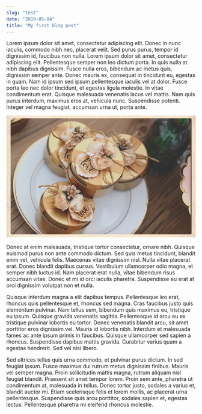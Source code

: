 ```yaml
---
slug: "test"
date: "2019-05-04"
title: "My first blog post"
---
```


Lorem ipsum dolor sit amet, consectetur adipiscing elit. Donec in nunc iaculis, commodo nibh nec, placerat velit. Sed purus purus, tempor id dignissim id, faucibus non nulla. Lorem ipsum dolor sit amet, consectetur adipiscing elit. Pellentesque semper non leo dictum porta. In quis nulla at nibh dapibus dignissim. Fusce nulla eros, bibendum ac metus quis, dignissim semper ante. Donec mauris ex, consequat in tincidunt eu, egestas in quam. Nam id ipsum sed ipsum pellentesque iaculis vel at dolor. Fusce porta leo nec dolor tincidunt, et egestas ligula molestie. In vitae condimentum erat. Quisque malesuada venenatis lacus vel mattis. Nam quis purus interdum, maximus eros at, vehicula nunc. Suspendisse potenti. Integer vel magna feugiat, accumsan urna ut, porta ante.

![Hopper The Rabbit](./test-image.jpg)

Donec at enim malesuada, tristique tortor consectetur, ornare nibh. Quisque euismod purus non ante commodo dictum. Sed quis metus tincidunt, blandit enim vel, vehicula felis. Maecenas vitae dignissim nisl. Nulla vitae placerat erat. Donec blandit dapibus cursus. Vestibulum ullamcorper odio magna, et semper nibh luctus id. Nam placerat erat nulla, vitae bibendum risus accumsan vitae. Donec et mi id orci iaculis pharetra. Suspendisse eu erat at orci dignissim volutpat non et nulla.

Quisque interdum magna a elit dapibus tempus. Pellentesque leo erat, rhoncus quis pellentesque et, rhoncus sed magna. Cras faucibus justo quis elementum pulvinar. Nam tellus sem, bibendum quis maximus eu, tristique eu ipsum. Quisque gravida venenatis sagittis. Pellentesque id arcu eu ex tristique pulvinar lobortis eu tortor. Donec venenatis blandit arcu, sit amet porttitor eros dignissim vel. Mauris id lobortis nibh. Interdum et malesuada fames ac ante ipsum primis in faucibus. Quisque ullamcorper sed sapien a rhoncus. Suspendisse dapibus mattis gravida. Curabitur varius quam a egestas hendrerit. Sed vel nisi libero.

Sed ultrices tellus quis urna commodo, et pulvinar purus dictum. In sed feugiat ipsum. Fusce maximus dui rutrum metus dignissim finibus. Mauris vel semper magna. Proin sollicitudin mattis magna, rutrum aliquam nisl feugiat blandit. Praesent sit amet tempor lorem. Proin sem ante, pharetra ut condimentum at, malesuada in tellus. Donec tortor justo, sodales a varius et, blandit auctor mi. Etiam scelerisque felis et lorem mollis, ac placerat urna pellentesque. Suspendisse quis arcu porttitor, sodales sapien et, egestas lectus. Pellentesque pharetra mi eleifend rhoncus molestie.